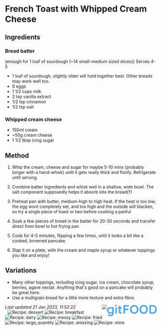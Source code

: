 # French Toast with Whipped Cream Cheese

## Ingredients

### Bread batter 

(enough for 1 loaf of sourdough (~14 small-medium sized slices))
Serves 4-5

- 1 loaf of sourdough, slightly older will hold together best. Other breads may work well too.
- 6 eggs
- 1 1/2 cups milk
- 2 tsp vanilla extract
- 1/2 tsp cinnamon
- 1/2 tsp salt

### Whipped cream cheese 

- 150ml cream
- ~50g cream cheese
- 1 1/2 tbsp icing sugar

## Method

1. Whip the cream, cheese and sugar for maybe 5-10 mins (probably longer with a hand-whisk) until it gets really thick and floofy. Refrigerate until serving.

2. Combine batter ingredients and whisk well in a shallow, wide bowl. The salt component supposedly helps it absorb into the bread(?)

3. Preheat pan with butter, medium-high to high heat. If the heat is too low, the egg wont completely set, and too high and the outside will blacken, so try a single piece of toast or two before cooking a panful

4. Soak a few pieces of bread in the batter for 20-30 seconds and transfer direct from bowl to hot frying pan

5. Cook for 4-5 minutes, flipping a few times, until it looks a bit like a cooked, browned pancake.

6. Slap it on a plate, with the cream and maple syrup or whatever toppings you like and enjoy!

## Variations

- Many other toppings, including icing sugar, ice cream, chocolate syrup, berries, agave nectar. Anything that's good on a pancake will probably be great here.
- Use a multigrain bread for a little more texture and extra fibre.

*Last updated 21 Jan 2023, 11:52:22*
&nbsp;
&nbsp;
&nbsp;
&nbsp;
<img src="../logo.png" width="33%" align="right" />&nbsp;
&nbsp;
&nbsp;
&nbsp;
<img src="https://profile-counter.glitch.me/fexofenadine_frenchtoastwhippedcreamcheese/count.svg" height="20" align="right" />&nbsp;
&nbsp;
&nbsp;
&nbsp;
![Recipe: dessert](https://img.shields.io/badge/tag-dessert-blue.svg) ![Recipe: breakfast](https://img.shields.io/badge/tag-breakfast-blue.svg) ![Recipe: dairy](https://img.shields.io/badge/tag-dairy-blue.svg) ![Recipe: messy](https://img.shields.io/badge/tag-messy-blue.svg) ![Recipe: fried](https://img.shields.io/badge/tag-fried-blue.svg) ![Recipe: large_quantity](https://img.shields.io/badge/tag-large_quantity-blue.svg) ![Recipe: amazing](https://img.shields.io/badge/tag-amazing-blue.svg) ![Recipe: mine](https://img.shields.io/badge/tag-mine-blue.svg)